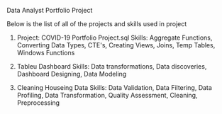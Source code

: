 Data Analyst Portfolio Project 

Below is the list of all of the projects and skills used in project

1) Project: COVID-19 Portfolio Project.sql
   Skills: Aggregate Functions, Converting Data Types, CTE's, Creating Views, Joins, Temp Tables, Windows Functions

2) Tableu Dashboard
   Skills: Data transformations, Data discoveries, Dashboard Designing, Data Modeling

3) Cleaning Houseing Data
   Skills: Data Validation, Data Filtering, Data Profiling, Data Transformation, Quality Assessment, Cleaning,  Preprocessing

